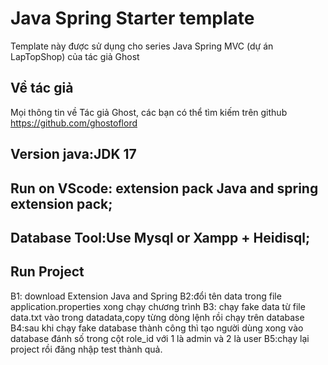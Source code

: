 # Java Spring Starter template
Template này được sử dụng cho series Java Spring MVC (dự án LapTopShop) của tác giả Ghost

## Về tác giả
Mọi thông tin về Tác giả Ghost, các bạn có thể tìm kiếm trên github
https://github.com/ghostoflord

## Version java:JDK 17
## Run on VScode: extension pack Java and spring extension pack;
## Database Tool:Use Mysql or Xampp + Heidisql;

## Run Project
B1: download Extension Java and Spring
B2:đổi tên data trong file application.properties xong chạy chương trình
B3: chạy fake data từ file data.txt vào trong datadata,copy từng dòng lệnh rồi chạy trên database
B4:sau khi chạy fake database thành công thì tạo người dùng xong vào database đánh số trong cột role_id với 1 là admin và 2 là user
B5:chạy lại project rồi đăng nhập test thành quả.




